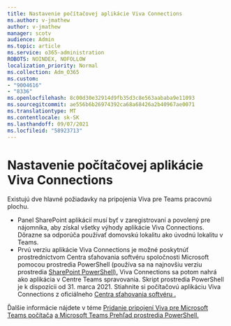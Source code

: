 ```yaml
---
title: Nastavenie počítačovej aplikácie Viva Connections
ms.author: v-jmathew
author: v-jmathew
manager: scotv
audience: Admin
ms.topic: article
ms.service: o365-administration
ROBOTS: NOINDEX, NOFOLLOW
localization_priority: Normal
ms.collection: Adm_O365
ms.custom:
- "9004616"
- "8336"
ms.openlocfilehash: 8c00d30e32914d9fb35d3c8e563aababa9e11093
ms.sourcegitcommit: ae556b6b26974392ca68a68426a2b40967ae0071
ms.translationtype: MT
ms.contentlocale: sk-SK
ms.lasthandoff: 09/07/2021
ms.locfileid: "58923713"
---
```

# <a name="set-up-the-viva-connections-desktop-app"></a>Nastavenie počítačovej aplikácie Viva Connections

Existujú dve hlavné požiadavky na pripojenia Viva pre Teams pracovnú plochu. 

- Panel SharePoint aplikácií musí byť v zaregistrovaní a povolený pre nájomníka, aby získal všetky výhody aplikácie Viva Connections. Dôrazne sa odporúča používať domovskú lokalitu ako úvodnú lokalitu v Teams. 
- Prvú verziu aplikácie Viva Connections je možné poskytnúť prostredníctvom Centra sťahovania softvéru spoločnosti Microsoft pomocou prostredia PowerShell (používa sa na najnovšiu verziu prostredia [SharePoint PowerShell).](https://docs.microsoft.com/powershell/sharepoint/sharepoint-online/introduction-sharepoint-online-management-shell?view=sharepoint-ps) Viva Connections sa potom nahrá ako aplikácia v Centre Teams spravovania. Skript prostredia PowerShell je k dispozícii od 31. marca 2021. Stiahnite si počítačovú aplikáciu Viva Connections z oficiálneho [Centra sťahovania softvéru .](https://www.microsoft.com/download/confirmation.aspx?id=102888) 

Ďalšie informácie nájdete v téme [Pridanie pripojení Viva pre Microsoft Teams počítača](https://docs.microsoft.com/SharePoint/viva-connections) [a Microsoft Teams Prehľad prostredia PowerShell.](https://docs.microsoft.com/microsoftteams/teams-powershell-overview)